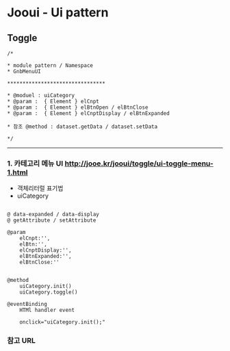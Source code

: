 # Jooui -  Ui pattern 


## Toggle  

```
/*

* module pattern / Namespace 
* GnbMenuUI

********************************

* @moduel : uiCategory
* @param :  { Element } elCnpt
* @param :  { Element } elBtnOpen / elBtnClose 
* @param :  { Element } elCnptDisplay / elBtnExpanded

* 참조 @method : dataset.getData / dataset.setData

*/

```

------------------------------------------------------------
### 1. 카테고리 메뉴 UI   <http://jooe.kr/jooui/toggle/ui-toggle-menu-1.html>

* 객체리터럴 표기법
* uiCategory

```
	
@ data-expanded / data-display
@ getAttribute / setAttribute 

@param 
	elCnpt:'',
	elBtn:'',
	elCnptDisplay:'',
	elBtnExpanded:'',
	elBtnClose:''
			

@method
	uiCategory.init()
	uiCategory.toggle()

@eventBinding 
	HTMl handler event 

	onclick="uiCategory.init();"

```







### 참고 URL 


